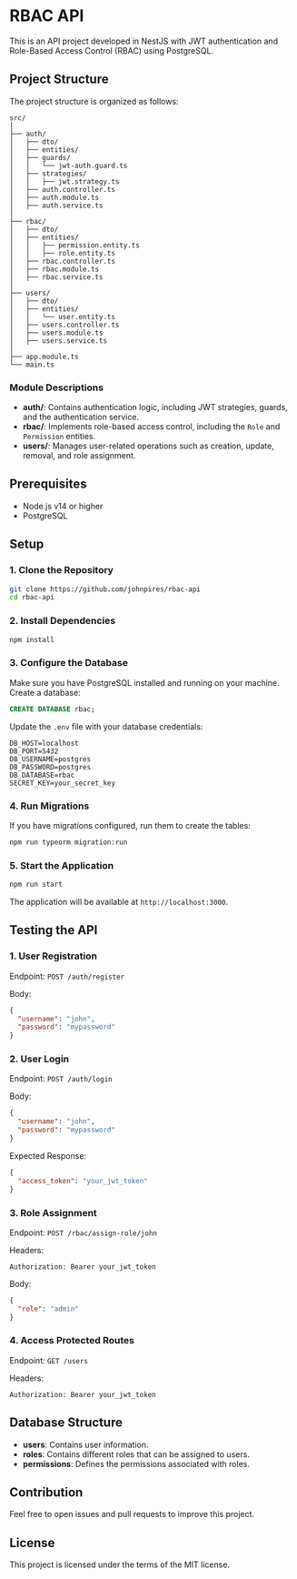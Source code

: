 # RBAC API

This is an API project developed in NestJS with JWT authentication and Role-Based Access Control (RBAC) using PostgreSQL.

## Project Structure

The project structure is organized as follows:

```
src/
│
├── auth/
│   ├── dto/
│   ├── entities/
│   ├── guards/
│   │   └── jwt-auth.guard.ts
│   ├── strategies/
│   │   ├── jwt.strategy.ts
│   ├── auth.controller.ts
│   ├── auth.module.ts
│   ├── auth.service.ts
│
├── rbac/
│   ├── dto/
│   ├── entities/
│   │   ├── permission.entity.ts
│   │   ├── role.entity.ts
│   ├── rbac.controller.ts
│   ├── rbac.module.ts
│   ├── rbac.service.ts
│
├── users/
│   ├── dto/
│   ├── entities/
│   │   └── user.entity.ts
│   ├── users.controller.ts
│   ├── users.module.ts
│   ├── users.service.ts
│
├── app.module.ts
└── main.ts
```

### Module Descriptions

- **auth/**: Contains authentication logic, including JWT strategies, guards, and the authentication service.
- **rbac/**: Implements role-based access control, including the `Role` and `Permission` entities.
- **users/**: Manages user-related operations such as creation, update, removal, and role assignment.

## Prerequisites

- Node.js v14 or higher
- PostgreSQL

## Setup

### 1. Clone the Repository

```bash
git clone https://github.com/johnpires/rbac-api
cd rbac-api
```

### 2. Install Dependencies

```bash
npm install
```

### 3. Configure the Database

Make sure you have PostgreSQL installed and running on your machine. Create a database:

```sql
CREATE DATABASE rbac;
```

Update the `.env` file with your database credentials:

```plaintext
DB_HOST=localhost
DB_PORT=5432
DB_USERNAME=postgres
DB_PASSWORD=postgres
DB_DATABASE=rbac
SECRET_KEY=your_secret_key
```

### 4. Run Migrations

If you have migrations configured, run them to create the tables:

```bash
npm run typeorm migration:run
```

### 5. Start the Application

```bash
npm run start
```

The application will be available at `http://localhost:3000`.

## Testing the API

### 1. User Registration

Endpoint: `POST /auth/register`

Body:

```json
{
  "username": "john",
  "password": "mypassword"
}
```

### 2. User Login

Endpoint: `POST /auth/login`

Body:

```json
{
  "username": "john",
  "password": "mypassword"
}
```

Expected Response:

```json
{
  "access_token": "your_jwt_token"
}
```

### 3. Role Assignment

Endpoint: `POST /rbac/assign-role/john`

Headers:

```plaintext
Authorization: Bearer your_jwt_token
```

Body:

```json
{
  "role": "admin"
}
```

### 4. Access Protected Routes

Endpoint: `GET /users`

Headers:

```plaintext
Authorization: Bearer your_jwt_token
```

## Database Structure

- **users**: Contains user information.
- **roles**: Contains different roles that can be assigned to users.
- **permissions**: Defines the permissions associated with roles.

## Contribution

Feel free to open issues and pull requests to improve this project.

## License

This project is licensed under the terms of the MIT license.
